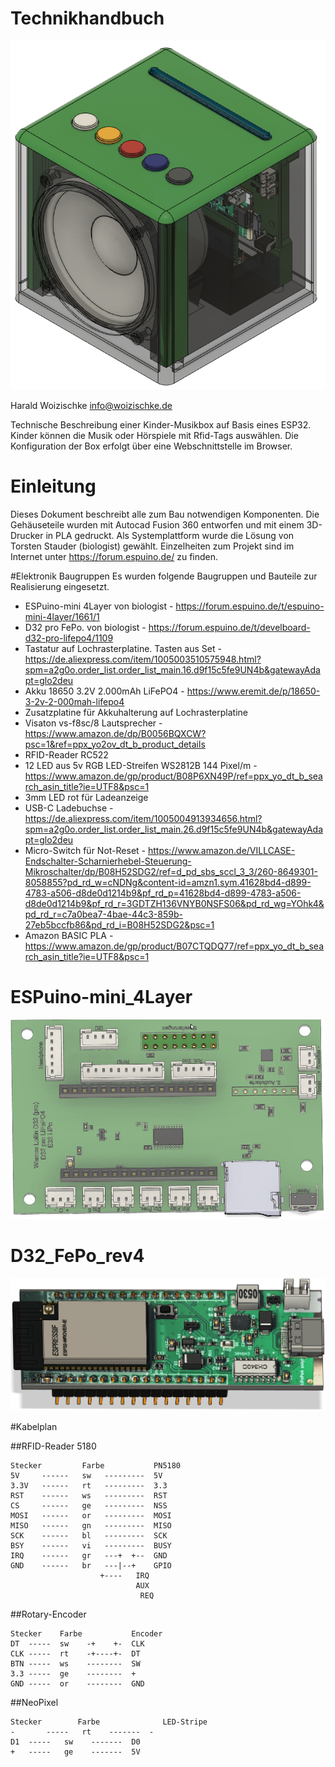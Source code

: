 # Technikhandbuch
![Jolibox](Dokumentation/../images/Jolibox-Transparent.png)

Harald Woizischke
info@woizischke.de


Technische Beschreibung einer Kinder-Musikbox auf Basis eines ESP32. 
Kinder können die Musik oder Hörspiele mit Rfid-Tags auswählen.
Die Konfiguration der Box erfolgt über eine Webschnittstelle im Browser.

# Einleitung
Dieses Dokument beschreibt alle zum Bau notwendigen Komponenten.
Die Gehäuseteile wurden mit Autocad Fusion 360 entworfen und mit einem 3D-Drucker in PLA gedruckt.
Als Systemplattform wurde die Lösung von Torsten Stauder (biologist) gewählt. Einzelheiten zum Projekt sind im Internet unter https://forum.espuino.de/ zu finden.

#Elektronik Baugruppen
Es wurden folgende Baugruppen und Bauteile zur Realisierung eingesetzt.
- ESPuino-mini 4Layer von biologist - https://forum.espuino.de/t/espuino-mini-4layer/1661/1
- D32 pro FePo. von biologist - https://forum.espuino.de/t/develboard-d32-pro-lifepo4/1109
- Tastatur auf Lochrasterplatine. Tasten aus Set - https://de.aliexpress.com/item/1005003510575948.html?spm=a2g0o.order_list.order_list_main.16.d9f15c5fe9UN4b&gatewayAdapt=glo2deu
- Akku 18650 3.2V 2.000mAh LiFePO4 - https://www.eremit.de/p/18650-3-2v-2-000mah-lifepo4
- Zusatzplatine für Akkuhalterung auf Lochrasterplatine
- Visaton vs-f8sc/8 Lautsprecher - https://www.amazon.de/dp/B0056BQXCW?psc=1&ref=ppx_yo2ov_dt_b_product_details
- RFID-Reader RC522
- 12 LED aus 5v RGB LED-Streifen WS2812B 144 Pixel/m - https://www.amazon.de/gp/product/B08P6XN49P/ref=ppx_yo_dt_b_search_asin_title?ie=UTF8&psc=1 
- 3mm LED rot für Ladeanzeige
- USB-C Ladebuchse - https://de.aliexpress.com/item/1005004913934656.html?spm=a2g0o.order_list.order_list_main.26.d9f15c5fe9UN4b&gatewayAdapt=glo2deu
- Micro-Switch für Not-Reset - https://www.amazon.de/VILLCASE-Endschalter-Scharnierhebel-Steuerung-Mikroschalter/dp/B08H52SDG2/ref=d_pd_sbs_sccl_3_3/260-8649301-8058855?pd_rd_w=cNDNg&content-id=amzn1.sym.41628bd4-d899-4783-a506-d8de0d1214b9&pf_rd_p=41628bd4-d899-4783-a506-d8de0d1214b9&pf_rd_r=3GDTZH136VNYB0NSFS06&pd_rd_wg=YOhk4&pd_rd_r=c7a0bea7-4bae-44c3-859b-27eb5bccfb86&pd_rd_i=B08H52SDG2&psc=1 
- Amazon BASIC PLA - https://www.amazon.de/gp/product/B07CTQDQ77/ref=ppx_yo_dt_b_search_asin_title?ie=UTF8&psc=1

# ESPuino-mini_4Layer
 ![ESPuino-mini_4Layer](images/ESPuino-mini_4Layer.png)

# D32_FePo_rev4
![D32_FePo_rev4](images/D32_FePo_rev4.png)

#Kabelplan

##RFID-Reader 5180
```
Stecker	        Farbe	        PN5180
5V     ------   sw	 ---------  5V
3.3V   ------   rt	 ---------  3.3	
RST	   ------   ws	 ---------  RST
CS	   ------   ge	 ---------  NSS
MOSI   ------   or	 ---------  MOSI
MISO   ------	gn	 ---------  MISO
SCK	   ------   bl	 ---------  SCK
BSY	   ------   vi	 ---------  BUSY
IRQ	   ------   gr	 ---+  +--  GND
GND	   ------   br	 ---|--+    GPIO
		            +----   IRQ
		                    AUX
		                     REQ 
```

##Rotary-Encoder
```
Stecker	   Farbe	       Encoder
DT	-----  sw	 -+    +-  CLK
CLK	-----  rt	 -+----+-  DT
BTN	-----  ws	 --------  SW
3.3	-----  ge	 --------  +
GND	-----  or	 --------  GND
```

##NeoPixel
```
Stecker	       Farbe	          LED-Stripe	
-       -----	rt	  -------  -	
D1	-----   sw	  -------  D0
+	-----   ge	  -------  5V
```